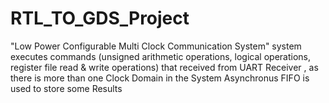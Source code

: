 # RTL_TO_GDS_Project
"Low Power Configurable  Multi Clock Communication System" system executes commands (unsigned arithmetic operations, logical operations, register file read &amp; write operations) that received from UART Receiver , as there is more than one Clock Domain in the System Asynchronus  FIFO is used to store some Results  
